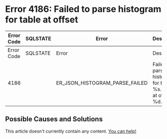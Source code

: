 
# Error 4186: Failed to parse histogram for table at offset


| Error Code | SQLSTATE | Error | Description |
| --- | --- | --- | --- |
| Error Code | SQLSTATE | Error | Description |
| 4186 |  | ER_JSON_HISTOGRAM_PARSE_FAILED | Failed to parse histogram for table %s.%s: %s at offset %d. |




## Possible Causes and Solutions


This article doesn't currently contain any content. [You can help!](/en/writing-and-editing-knowledge-base-articles/)

